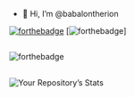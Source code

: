 - 👋 Hi, I’m @babalontherion

[![forthebadge](https://forthebadge.com/images/badges/powered-by-black-magic.svg)](https://babalontherion.com.br)
[![forthebadge](https://forthebadge.com/images/badges/uses-brains.svg)]

##
![forthebadge](https://badgen.net/github/issues/babalontherion/babalontherion)
##

![Your Repository’s Stats](https://github-readme-stats.vercel.app/api?username=babalontherion&show_icons=true)

<!---
https://dev.to/envoy_/150-badges-for-github-pnk

babalontherion/babalontherion is a ✨ special ✨ repository because its `README.md` (this file) appears on your GitHub profile.
You can click the Preview link to take a look at your changes.
--->
